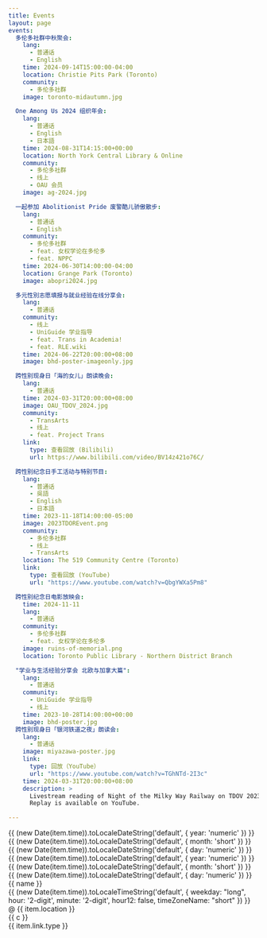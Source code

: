 ```yaml
---
title: Events
layout: page
events:
  多伦多社群中秋聚会:
    lang:
      - 普通话
      - English
    time: 2024-09-14T15:00:00-04:00
    location: Christie Pits Park (Toronto)
    community:
      - 多伦多社群
    image: toronto-midautumn.jpg

  One Among Us 2024 组织年会:
    lang:
      - 普通话
      - English
      - 日本語
    time: 2024-08-31T14:15:00+00:00
    location: North York Central Library & Online
    community:
      - 多伦多社群
      - 线上
      - OAU 会员
    image: ag-2024.jpg

  一起参加 Abolitionist Pride 废警酷儿骄傲散步:
    lang:
      - 普通话
      - English
    community:
      - 多伦多社群
      - feat. 女权学论在多伦多
      - feat. NPPC
    time: 2024-06-30T14:00:00-04:00
    location: Grange Park (Toronto)
    image: abopri2024.jpg

  多元性別志愿填报与就业经验在线分享会:
    lang:
      - 普通话
    community:
      - 线上
      - UniGuide 学业指导
      - feat. Trans in Academia!
      - feat. RLE.wiki
    time: 2024-06-22T20:00:00+08:00
    image: bhd-poster-imageonly.jpg

  跨性别现身日「海的女儿」朗读晚会:
    lang:
      - 普通话
    time: 2024-03-31T20:00:00+08:00
    image: OAU_TDOV_2024.jpg
    community:
      - TransArts
      - 线上
      - feat. Project Trans
    link:
      type: 查看回放 (Bilibili)
      url: https://www.bilibili.com/video/BV14z421o76C/

  跨性别纪念日手工活动与特别节目:
    lang:
      - 普通话
      - 吳語
      - English
      - 日本語
    time: 2023-11-18T14:00:00-05:00
    image: 2023TDOREvent.png
    community:
      - 多伦多社群
      - 线上
      - TransArts
    location: The 519 Community Centre (Toronto)
    link:
      type: 查看回放 (YouTube)
      url: "https://www.youtube.com/watch?v=QbgYWXa5Pm8"

  跨性别纪念日电影放映会:
    time: 2024-11-11
    lang:
      - 普通话
    community:
      - 多伦多社群
      - feat. 女权学论在多伦多
    image: ruins-of-memorial.png
    location: Toronto Public Library - Northern District Branch

  "学业与生活经验分享会 北欧与加拿大篇":
    lang:
      - 普通话
    community:
      - UniGuide 学业指导
      - 线上
    time: 2023-10-28T14:00:00+00:00
    image: bhd-poster.jpg
  跨性别现身日「银河铁道之夜」朗读会:
    lang:
      - 普通话
    image: miyazawa-poster.jpg
    link:
      type: 回放（YouTube）
      url: "https://www.youtube.com/watch?v=TGhNTd-2I3c"
    time: 2024-03-31T20:00:00+08:00
    description: >
      Livestream reading of Night of the Milky Way Railway on TDOV 2023, by One Among Us & Project Trans.
      Replay is available on YouTube.

---
```


<div class="EventGrid">
  <div class="container">
    <div class="events">
      <div v-for="(item, name) in $frontmatter.events" :key="name" class="event" loading='lazy'>
        <div class="date" v-if="item.time">
          <span class="year">{{ (new Date(item.time)).toLocaleDateString('default', {  year: 'numeric' }) }}</span>
          <span class="month">{{ (new Date(item.time)).toLocaleDateString('default', {  month: 'short' }) }}</span>
          <span class="day">{{ (new Date(item.time)).toLocaleDateString('default', { day: 'numeric' }) }}</span>
          <div class="actual-date">
            <span class="year">{{ (new Date(item.time)).toLocaleDateString('default', {  year: 'numeric' }) }}</span>
            <span class="month">{{ (new Date(item.time)).toLocaleDateString('default', {  month: 'short' }) }}</span>
            <span class="day">{{ (new Date(item.time)).toLocaleDateString('default', { day: 'numeric' }) }}</span>
          </div>
        </div>
        <div>
          <div class="info">
            <div class="summary"> {{ name }} </div>
            <div class="time">
              <span v-if="item.time">
                {{ (new Date(item.time)).toLocaleTimeString('default', { weekday: "long", hour: '2-digit', minute: '2-digit', hour12: false, timeZoneName: "short" }) }}
              </span>
              <span v-if="item.location">
                @ {{ item.location }}
              </span>
            </div>
            <div class="community">
              <div v-for="c in item.community" :key="c" class="cclick" loading='lazy'> {{ c }}
              </div>
              <div class="clink" v-if="item.link && item.link.type"> 
                <a v-if="item.link && item.link.type" class="link-type" :href="`${item.link.url}`">
                  {{ item.link.type }}
                </a>
              </div>
            </div>
            <!--div class="lang">
                {{
                item.lang
                ? item.lang.reduce((x, y) => x + " / " + y)
                : "English / 普通话 / 吳語 / 日本語"
                }}
                </div-->
          </div>
          <div class="poster">
            <img :src="`/assets/${item.image}`" :alt="`${name}`" />
          </div>
        </div>
      </div>
    </div>
  </div>
</div>



<style scoped lang="sass">
// vitepress/VPFeatures
.EventGrid
    position: relative
    padding: 0 24px

@media (min-width: 640px)
    .EventGrid
        padding: 0 48px

@media (min-width: 960px)
    .EventGrid
        padding: 0 64px

// See Also: ../Calendar.vue

$grid__cols: 12
.container
    margin: 0 auto
    max-width: 1152px

.events
    display: block
    width: 100%
    padding: 1em 0 1em 0

// Event box (this card style is copied from VitePress homepage theme)
.event
    display: flex
    gap: 1em
    border: 1px solid var(--vp-c-bg-soft)
    border-radius: 12px
    height: 100%
    background-color: var(--vp-c-bg-soft)
    transition: border-color 0.25s, background-color 0.25s
    padding: 1em
    margin: 0 0 1em 0
    width: 100%

@media (min-width: 960px)
    .events
        display: block
        column-count: 2

.event:hover
    border-color: var(--vp-c-brand-1)

img
    border-radius: 12px


.date, .actual-date
    display: flex
    gap: 0.5em
    justify-content: flex-end

.date
    .month, .day, .year
        font-size: 1.5em

    .dow
        font-size: 1.2em
        line-height: 1.2em

    // BEGIN sideways-lr COMPATIBILITY WORKAROUND
    // It's okay if you don't understand this whole ordeal, css is awesome right?
    // Check https://stackoverflow.com/q/77353660/7346633
    writing-mode: vertical-rl
    position: relative

    span
        opacity: 0

    .actual-date
        position: absolute
        top: 0
        left: 0

        writing-mode: lr
        width: max-content
        transform: rotate(-90deg) translateX(-100%)
        transform-origin: top left

        span
            opacity: unset
    // END sideways-lr COMPATIBILITY WORKAROUND

.dow, .time, .month
    color: var(--vp-c-brand-1)

.summary
    font-weight: bold
    font-size: 1.2em
    margin: 0 0 4px 0

.description
    margin-top: 1em

.community
    display: flex
    gap: 6px
    flex-wrap: wrap
    padding: 6px 0px 6px 0px
    margin: 0 0 4px 0

.cclick, .clink
    border: 1px solid var(--vp-c-indigo-soft)
    border-radius: 12px
    padding: 2px 8px 0 8px
    color: var(--vp-c-indigo-1)
    background-color: var(--vp-c-indigo-soft)
    height: 26px
    white-space: nowrap

.clink
    border: 1px solid 
    border-radius: 12px
    padding: 2px 8px 0 8px
    color: var(--vp-c-red-1)
    background-color: var(--vp-c-red-soft)

    

// Phone
@media(max-width: 600px)
    .event
        flex-direction: column
        gap: 1.5em
        font-size: 0.8em

    .date
        writing-mode: horizontal-tb
        transform: none
        justify-content: flex-start
        align-items: flex-end

        .actual-date
            display: none

        span
            opacity: 1

</style>
